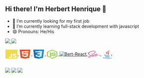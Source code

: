 ## Hi there! I'm Herbert Henrique 👋


- 🔭 I’m currently looking for my first job
- 🌱 I’m currently learning full-stack development with javascript
- 😄 Pronouns: He/His
<!--
- 👯 I’m looking to collaborate on ...
- 🤔 I’m looking for help with ...
- 💬 Ask me about ...
- ⚡ Fun fact: ...
-->
<div>
  <a href="https://github.com/bertdev">
  <img height="160em" src="https://github-readme-stats.vercel.app/api?username=bertdev&show_icons=true&theme=tokyonight&include_all_commits=true&count_private=true"/>
  <img height="160em" src="https://github-readme-stats.vercel.app/api/top-langs/?username=bertdev&layout=compact&langs_count=7&theme=tokyonight"/>
</div>

<div style="display: inline_block"><br>
  <img align="center" alt="Bert-Js" height="30" width="40" src="https://raw.githubusercontent.com/devicons/devicon/master/icons/javascript/javascript-plain.svg">
  <img align="center" alt="Bert-HTML" height="30" width="40" src="https://raw.githubusercontent.com/devicons/devicon/master/icons/html5/html5-original.svg">
  <img align="center" alt="Bert-CSS" height="30" width="40" src="https://raw.githubusercontent.com/devicons/devicon/master/icons/css3/css3-original.svg">
  <img align="center" alt="Bert-Node" height="30" width="40" src="https://raw.githubusercontent.com/devicons/devicon/master/icons/nodejs/nodejs-original.svg">
  <img align="center" alt="Bert-React" height="30" width="40" src"https://raw.githubusercontent.com/devicons/devicon/master/icons/react/react-original-wordmark.svg">
  <img align="center" alt="Bert-Sass" height="30" width="40" src="https://raw.githubusercontent.com/devicons/devicon/master/icons/sass/sass-original.svg">
  <img align="center" alt="Bert-Java" height="30" width="40" src="https://raw.githubusercontent.com/devicons/devicon/master/icons/java/java-original.svg">
</div>
  
##

 
<div>
  <a href="https://www.instagram.com/bert.js/" target="_blank"><img src="https://img.shields.io/badge/-Instagram-%23E4405F?style=for-the-badge&logo=instagram&logoColor=white" target="_blank"></a> 
  <a href = "mailto:herbertmatos10@hotmail.com"><img src="https://img.shields.io/badge/-Gmail-%23333?style=for-the-badge&logo=gmail&logoColor=white" target="_blank"></a>
  <a href="https://www.linkedin.com/in/herbert-henrique" target="_blank"><img src="https://img.shields.io/badge/-LinkedIn-%230077B5?style=for-the-badge&logo=linkedin&logoColor=white" target="_blank"></a> 
</div>


